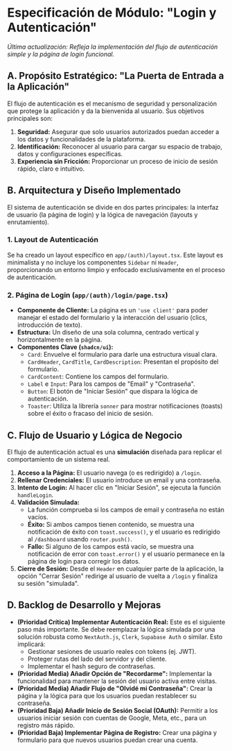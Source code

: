 # Especificación de Módulo: "Login y Autenticación"

*Última actualización: Refleja la implementación del flujo de autenticación simple y la página de login funcional.*

## A. Propósito Estratégico: "La Puerta de Entrada a la Aplicación"

El flujo de autenticación es el mecanismo de seguridad y personalización que protege la aplicación y da la bienvenida al usuario. Sus objetivos principales son:

1.  **Seguridad:** Asegurar que solo usuarios autorizados puedan acceder a los datos y funcionalidades de la plataforma.
2.  **Identificación:** Reconocer al usuario para cargar su espacio de trabajo, datos y configuraciones específicas.
3.  **Experiencia sin Fricción:** Proporcionar un proceso de inicio de sesión rápido, claro e intuitivo.

## B. Arquitectura y Diseño Implementado

El sistema de autenticación se divide en dos partes principales: la interfaz de usuario (la página de login) y la lógica de navegación (layouts y enrutamiento).

### 1. Layout de Autenticación
Se ha creado un layout específico en `app/(auth)/layout.tsx`. Este layout es minimalista y no incluye los componentes `Sidebar` ni `Header`, proporcionando un entorno limpio y enfocado exclusivamente en el proceso de autenticación.

### 2. Página de Login (`app/(auth)/login/page.tsx`)
-   **Componente de Cliente:** La página es un `'use client'` para poder manejar el estado del formulario y la interacción del usuario (clics, introducción de texto).
-   **Estructura:** Un diseño de una sola columna, centrado vertical y horizontalmente en la página.
-   **Componentes Clave (`shadcn/ui`):**
    -   `Card`: Envuelve el formulario para darle una estructura visual clara.
    -   `CardHeader`, `CardTitle`, `CardDescription`: Presentan el propósito del formulario.
    -   `CardContent`: Contiene los campos del formulario.
    -   `Label` e `Input`: Para los campos de "Email" y "Contraseña".
    -   `Button`: El botón de "Iniciar Sesión" que dispara la lógica de autenticación.
    -   `Toaster`: Utiliza la librería `sonner` para mostrar notificaciones (toasts) sobre el éxito o fracaso del inicio de sesión.

## C. Flujo de Usuario y Lógica de Negocio

El flujo de autenticación actual es una **simulación** diseñada para replicar el comportamiento de un sistema real.

1.  **Acceso a la Página:** El usuario navega (o es redirigido) a `/login`.
2.  **Rellenar Credenciales:** El usuario introduce un email y una contraseña.
3.  **Intento de Login:** Al hacer clic en "Iniciar Sesión", se ejecuta la función `handleLogin`.
4.  **Validación Simulada:**
    -   La función comprueba si los campos de email y contraseña no están vacíos.
    -   **Éxito:** Si ambos campos tienen contenido, se muestra una notificación de éxito con `toast.success()`, y el usuario es redirigido al `/dashboard` usando `router.push()`.
    -   **Fallo:** Si alguno de los campos está vacío, se muestra una notificación de error con `toast.error()` y el usuario permanece en la página de login para corregir los datos.
5.  **Cierre de Sesión:** Desde el `Header` en cualquier parte de la aplicación, la opción "Cerrar Sesión" redirige al usuario de vuelta a `/login` y finaliza su sesión "simulada".

## D. Backlog de Desarrollo y Mejoras

-   **(Prioridad Crítica) Implementar Autenticación Real:** Este es el siguiente paso más importante. Se debe reemplazar la lógica simulada por una solución robusta como `NextAuth.js`, `Clerk`, `Supabase Auth` o similar. Esto implicará:
    -   Gestionar sesiones de usuario reales con tokens (ej. JWT).
    -   Proteger rutas del lado del servidor y del cliente.
    -   Implementar el hash seguro de contraseñas.
-   **(Prioridad Media) Añadir Opción de "Recordarme":** Implementar la funcionalidad para mantener la sesión del usuario activa entre visitas.
-   **(Prioridad Media) Añadir Flujo de "Olvidé mi Contraseña":** Crear la página y la lógica para que los usuarios puedan restablecer su contraseña.
-   **(Prioridad Baja) Añadir Inicio de Sesión Social (OAuth):** Permitir a los usuarios iniciar sesión con cuentas de Google, Meta, etc., para un registro más rápido.
-   **(Prioridad Baja) Implementar Página de Registro:** Crear una página y formulario para que nuevos usuarios puedan crear una cuenta.